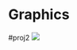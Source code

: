 # Graphics

#proj2
<img src=https://user-images.githubusercontent.com/79133019/166618749-363dace3-c83b-47a8-b142-ec0e1df85996.gif>
